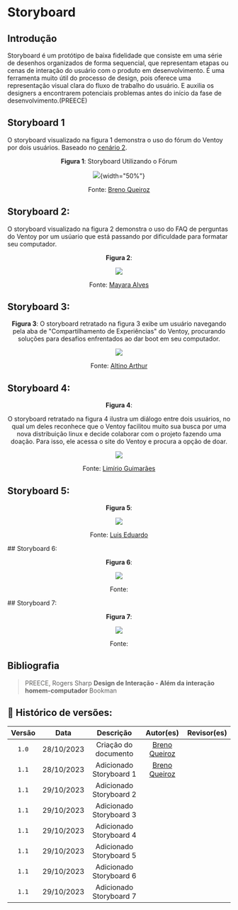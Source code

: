 # Storyboard

## Introdução

Storyboard é um protótipo de baixa fidelidade que consiste em uma
série de desenhos organizados de forma sequencial, que representam
etapas ou cenas de interação do usuário com o produto em desenvolvimento.
É uma ferramenta muito útil do processo de design, pois oferece
uma representação visual clara do fluxo de trabalho do usuário.
E auxilia os designers a encontrarem potenciais problemas antes do
início da fase de desenvolvimento.(PREECE)

## Storyboard 1

O storyboard visualizado na figura 1 demonstra o uso do fórum do Ventoy por dois usuários.
Baseado no <a href="../../../../AnaliseDeRequisitos/cenarios/#cenario-02">cenário 2</a>.

<center>

**Figura 1**: Storyboard Utilizando o Fórum

![](../../../assets/storyboard/storyboardB1.png){width="50%"}

Fonte: [Breno Queiroz](https://github.com/brenob6)

</center>

## Storyboard 2:

O storyboard visualizado na figura 2 demonstra o uso do FAQ de perguntas do Ventoy por um usúario que está passando por dificuldade para formatar seu computador.
<center>

**Figura 2**: 

![](../../../assets/storyboard/storyboardM1.png)

Fonte: [Mayara Alves](https://github.com/Mayara-tech)

</center>

## Storyboard 3:
<center>

**Figura 3**: 
O storyboard retratado na figura 3 exibe um usuário navegando pela aba de "Compartilhamento de Experiências" do Ventoy, procurando soluções para desafios enfrentados ao dar boot em seu computador.

![](../../../assets/storyboard/storyboardA1.png)

Fonte: [Altino Arthur](https://github.com/arthurrochamoreira)

</center>

## Storyboard 4:
<center>

**Figura 4**: 

O storyboard retratado na figura 4 ilustra um diálogo entre dois usuários, no qual um deles reconhece que o Ventoy facilitou muito sua busca por uma nova distribuição linux e decide colaborar com o projeto fazendo uma doação. Para isso, ele acessa o site do Ventoy e procura a opção de doar.


![](../../../assets/storyboard/stoyboard_limirio.png)

Fonte: [Limírio Guimarães](https://github.com/LimirioGuimaraes)

</center>

## Storyboard 5:
<center>

**Figura 5**: 

![](../../../assets/storyboard/storyboardL1.jpg)

Fonte: [Luis Eduardo](https://github.com/LuisMiranda10)

</center>
## Storyboard 6:

<center>

**Figura 6**: 

![](../../../assets/storyboard/)

Fonte: [](https://github.com/)

</center>
## Storyboard 7:

<center>

**Figura 7**: 

![](../../../assets/storyboard/)

Fonte: [](https://github.com/)

</center>



## Bibliografia
> PREECE, Rogers Sharp **Design de Interação - Além da interação homem-computador** Bookman<br/>

## 📑 Histórico de versões:

|Versão |    Data    |     Descrição       |  Autor(es)  |                  Revisor(es)
:-----: | :--------: | :-----------------: | :----------:| :-----------------------------------: 
|`1.0`  | 28/10/2023 | Criação do documento|[Breno Queiroz](https://github.com/brenob6)|[](https://github.com/) 
|`1.1`  | 28/10/2023 |Adicionado Storyboard 1|[Breno Queiroz](https://github.com/brenob6)|[](https://github.com/) 
|`1.1`  | 29/10/2023 |Adicionado Storyboard 2|[](https://github.com/)|[](https://github.com/) 
|`1.1`  | 29/10/2023 |Adicionado Storyboard 3|[](https://github.com/)|[](https://github.com/) 
|`1.1`  | 29/10/2023 |Adicionado Storyboard 4|[](https://github.com/)|[](https://github.com/) 
|`1.1`  | 29/10/2023 |Adicionado Storyboard 5|[](https://github.com/)|[](https://github.com/) 
|`1.1`  | 29/10/2023 |Adicionado Storyboard 6|[](https://github.com/)|[](https://github.com/) 
|`1.1`  | 29/10/2023 |Adicionado Storyboard 7|[](https://github.com/)|[](https://github.com/) 
